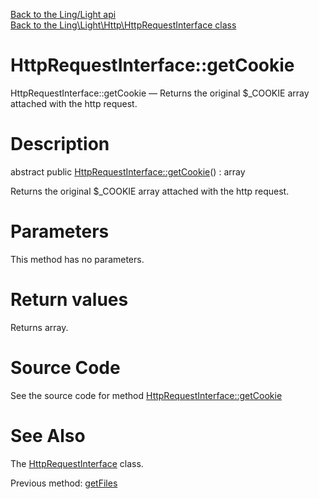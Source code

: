 [Back to the Ling/Light api](https://github.com/lingtalfi/Light/blob/master/doc/api/Ling/Light.md)<br>
[Back to the Ling\Light\Http\HttpRequestInterface class](https://github.com/lingtalfi/Light/blob/master/doc/api/Ling/Light/Http/HttpRequestInterface.md)


HttpRequestInterface::getCookie
================



HttpRequestInterface::getCookie — Returns the original $_COOKIE array attached with the http request.




Description
================


abstract public [HttpRequestInterface::getCookie](https://github.com/lingtalfi/Light/blob/master/doc/api/Ling/Light/Http/HttpRequestInterface/getCookie.md)() : array




Returns the original $_COOKIE array attached with the http request.




Parameters
================

This method has no parameters.


Return values
================

Returns array.








Source Code
===========
See the source code for method [HttpRequestInterface::getCookie](https://github.com/lingtalfi/Light/blob/master/Http/HttpRequestInterface.php#L150-L150)


See Also
================

The [HttpRequestInterface](https://github.com/lingtalfi/Light/blob/master/doc/api/Ling/Light/Http/HttpRequestInterface.md) class.

Previous method: [getFiles](https://github.com/lingtalfi/Light/blob/master/doc/api/Ling/Light/Http/HttpRequestInterface/getFiles.md)<br>

